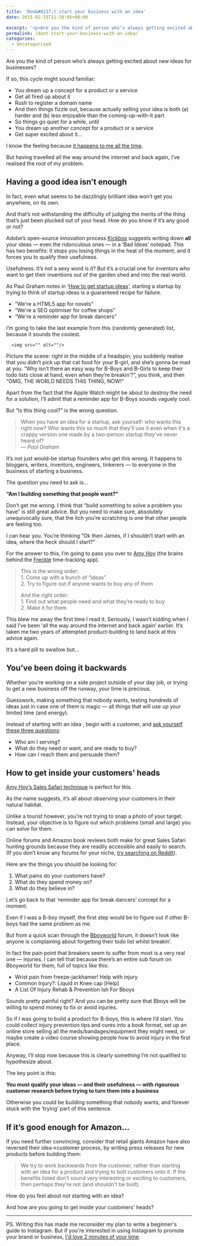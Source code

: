```yaml
---
title: 'Don&#8217;t start your business with an idea'
date: 2015-02-15T11:30:05+00:00

excerpt: '<p>Are you the kind of person who’s always getting excited about new ideas for businesses? But then struggling to get them off the ground? Find out why you might have been doing things back to front...</p>'layout: post
permalink: /dont-start-your-business-with-an-idea/
categories:
  - Uncategorised
---
```

<p>Are you the kind of person who’s always getting excited about new ideas for businesses?</p>

<p>If so, this cycle might sound familiar:</p>

<ul>
<li>You dream up a concept for a product or a service</li>
<li>Get all fired up about it</li>
<li>Rush to register a domain name</li>
<li>And then things fizzle out, because actually selling your idea is both (a) harder and (b) less enjoyable than the coming-up-with-it part</li>
<li>So things go quiet for a while, until</li>
<li>You dream up another concept for a product or a service</li>
<li>Get super excited about it…</li>
</ul>

<p>I know the feeling because <a href="http://greig.cc/journal/2014/1/i-never-finish-anyth">it happens to me all the time</a>.</p>

<p>But having travelled all the way around the internet and back again, I’ve realised the root of my problem. </p>

<h2 id="havingagoodideaisntenough">Having a good idea isn’t enough</h2>

<p>In fact, even what seems to be dazzlingly brilliant idea won’t get you anywhere, on its own.</p>

<p>And that’s not withstanding the difficulty of judging the merits of the thing that’s just been plucked out of your head. How do you know if it’s any good or not?</p>

<p>Adobe’s open-source innovation process <a href="https://kickbox.adobe.com/workshop/kickbox/">Kickbox</a> suggests writing down <strong>all</strong> your ideas — even the ridonculous ones — in a ‘Bad Ideas’ notepad. This has two benefits: it stops you losing things in the heat of the moment; and it forces you to qualify their usefulness.</p>

<p>Usefulness. It’s not a sexy word is it? But it’s a crucial one for inventors who want to get their inventions out of the garden shed and into the real world.</p>

<p>As Paul Graham notes in ‘<a href="http://paulgraham.com/startupideas.html">How to get startup ideas</a>’, starting a startup by trying to think of startup ideas is a guaranteed recipe for failure.</p>

<ul>
<li>”We're a HTML5 app for novels"</li>
<li>“We're a SEO optimiser for coffee shops"</li>
<li>“We're a reminder app for break dancers"</li>
</ul>

<p>I’m going to take the last example from this (randomly generated) list, because it sounds the coolest.</p>
  
      <img src="" alt=""/>
  

<p>Picture the scene: right in the middle of a headspin, you suddenly realise that you didn’t pick up that cat food for your B-girl, and she’s gonna be mad at you. “Why isn’t there an easy way for B-Boys and B-Girls to keep their todo lists close at hand, even when they’re breakin’?”, you think, and then “OMG, THE WORLD NEEDS THIS THING, NOW!”</p>

<p>Apart from the fact that the Apple Watch might be about to destroy the need for a solution, I’ll admit that a reminder app for B-Boys sounds vaguely cool.</p>

<p>But “Is this thing cool?” is the wrong question.</p>

<blockquote>
  <p>When you have an idea for a startup, ask yourself: who wants this right now? Who wants this so much that they'll use it even when it's a crappy version one made by a two-person startup they've never heard of? <br>
  — <em>Paul Graham</em></p>
</blockquote>

<p>It’s not just would-be startup founders who get this wrong. It happens to bloggers, writers, inventors, engineers, tinkerers — to everyone in the business of starting a business.</p>

<p>The question you need to ask is…</p>

<p><strong>“Am I building something that people want?”</strong></p>

<p>Don’t get me wrong. I think that “build something to solve a problem you have” is still great advice. But you need to make sure, absolutely unequivocally sure, that the itch you’re scratching is one that other people are feeling too. </p>

<p>I can hear you. You’re thinking “Ok then James, if I shouldn’t start with an idea, where the heck should I start?”</p>

<p>For the answer to this, I’m going to pass you over to <a href="https://letsfreckle.com/">Amy Hoy</a> (the brains behind the <a href="https://letsfreckle.com/">Freckle</a> time-tracking app).</p>

<blockquote>
  <p>This is the wrong order: <br>
  1. Come up with a bunch of “ideas” <br>
  2. Try to figure out if anyone wants to buy any of them </p>
  
  <p>And the right order: <br>
  1. Find out what people need and what they’re ready to buy <br>
  2. Make it for them</p>
</blockquote>

<p>This blew me away the first time I read it. Seriously, I wasn’t kidding when I said I’ve been ‘all the way around the internet and back again’ earlier. It’s taken me two years of attempted product-building to land back at this advice again.</p>

<p>It’s a hard pill to swallow but...</p>

<h2 id="youvebeendoingitbackwards">You’ve been doing it backwards</h2>

<p>Whether you’re working on a side project outside of your day job, or trying to get a new business off the runway, your time is precious.</p>

<p>Guesswork, making something that nobody wants, testing hundreds of ideas just in case one of them is magic — all things that will use up your limited time (and energy).</p>

<p>Instead of starting with an idea , begin with a customer, and <a href="https://unicornfree.com/2013/how-do-you-create-a-product-people-want-to-buy">ask yourself these three questions</a>: </p>

<ul>
<li>Who am I serving?</li>
<li>What do they need or want, and are ready to buy?</li>
<li>How can I reach them and persuade them?</li>
</ul>

<h2 id="howtogetinsideyourcustomersheads">How to get inside your customers’ heads</h2>

<p><a href="https://unicornfree.com/2013/video-sales-safari-in-action">Amy Hoy’s Sales Safari technique</a> is perfect for this.</p>

<p>As the name suggests, it’s all about observing your customers in their natural habitat.</p>

<p>Unlike a tourist however, you’re not trying to snap a photo of your target. Instead, your objective is to figure out which problems (small and large) you can solve for them.</p>

<p>Online forums and Amazon book reviews both make for great Sales Safari hunting grounds because they are readily accessible and easily to search. (If you don’t know any forums for your niche, <a href="http://www.reddit.com/subreddits/">try searching on Reddit</a>).</p>

<p>Here are the things you should be looking for:</p>

<ol>
<li>What pains do your customers have?</li>
<li>What do they spend money on?</li>
<li>What do they believe in?</li>
</ol>

<p>Let’s go back to that ‘reminder app for break dancers’ concept for a moment.</p>

<p>Even if I was a B-boy myself, the first step would be to figure out if other B-boys had the same problem as me. </p>

<p>But from a quick scan through the <a href="http://www.bboyworld.com/forum/search.php?searchid=909626">Bboyworld</a> forum, it doesn’t look like anyone is complaining about forgetting their todo list whilst breakin’.</p>

<p>In fact the pain point that breakers seem to suffer from most is a very real one — injuries. I can tell that because there’s an entire sub forum on Bboyworld for them, full of topics like this:</p>

<ul>
<li>Wrist pain from freeze-jackhamer! Help with injury</li>
<li>Common Injury?: Liquid in Knee cap [Help]</li>
<li>A List Of Injury Rehab &amp; Prevention Ish For Bboys</li>
</ul>

<p>Sounds pretty painful right? And you can be pretty sure that Bboys will be willing to spend money to fix or avoid injuries.</p>

<p>So if I was going to build a product for B-boys, this is where I’d start. You could collect injury prevention tips and cures into a book format, set up an online store selling all the meds/bandages/equipment they might need, or maybe create a video course showing people how to avoid injury in the first place.</p>

<p>Anyway, I’ll stop now because this is clearly something I’m not qualified to hypothesize about.</p>

<p>The key point is this:</p>

<p><strong>You must qualify your ideas — and their usefulness — with rigourous customer research before trying to turn them into a business</strong></p>

<p>Otherwise you could be building something that nobody wants, and forever stuck with the ‘trying’ part of this sentence.</p>

<h2 id="ifitsgoodenoughforamazon">If it’s good enough for Amazon…</h2>

<p>If you need further convincing, consider that retail giants Amazon have also reversed their idea-&gt;customer process, by writing press releases for new products before building them: </p>

<blockquote>
  <p>We try to work backwards from the customer, rather than starting with an idea for a product and trying to bolt customers onto it. If the benefits listed don't sound very interesting or exciting to customers, then perhaps they're not (and shouldn't be built).</p>
</blockquote>

<p>How do you feel about <em>not</em> starting with an idea?</p>

<p>And how are you going to get inside your customers' heads?</p>

<hr>

<p>PS. Writing this has made me reconsider my plan to write a beginner's guide to Instagram. But if you're interested in using Instagram to promote your brand or business, <a href="https://jamesgreig.typeform.com/to/xv64yS">I'd love 2 minutes of your time</a>.</p>